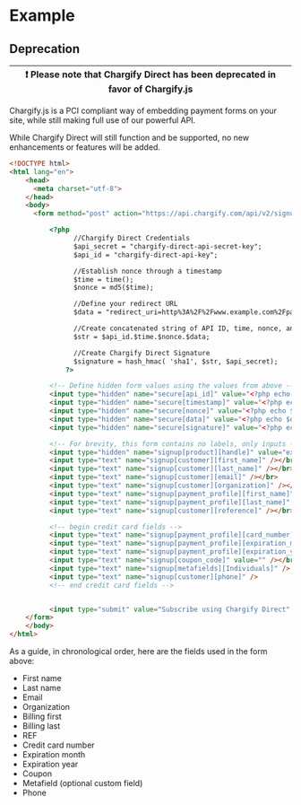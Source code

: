 # Example

## Deprecation

| ❗️ Please note that Chargify Direct has been deprecated in favor of Chargify.js |
| ------------------------------------------------------------------------------- |

Chargify.js is a PCI compliant way of embedding payment forms on your site, while still making full use of our powerful API.

While Chargify Direct will still function and be supported, no new enhancements or features will be added.

```html
<!DOCTYPE html>
<html lang="en">
    <head>
      <meta charset="utf-8">
    </head>
    <body>
      <form method="post" action="https://api.chargify.com/api/v2/signups">

          <?php
                //Chargify Direct Credentials
                $api_secret = "chargify-direct-api-secret-key";
                $api_id = "chargify-direct-api-key";

                //Establish nonce through a timestamp
                $time = time();
                $nonce = md5($time);

                //Define your redirect URL
                $data = "redirect_uri=http%3A%2F%2Fwww.example.com%2Fparameter=value%26parameter2=value";

                //Create concatenated string of API ID, time, nonce, and data
                $str = $api_id.$time.$nonce.$data;

                //Create Chargify Direct Signature
                $signature = hash_hmac( 'sha1', $str, $api_secret);
              ?>

          <!-- Define hidden form values using the values from above -->
          <input type="hidden" name="secure[api_id]" value="<?php echo $api_id; ?>" />
          <input type="hidden" name="secure[timestamp]" value="<?php echo $time; ?>" />
          <input type="hidden" name="secure[nonce]" value="<?php echo $nonce; ?>" />
          <input type="hidden" name="secure[data]" value="<?php echo $data; ?>" />
          <input type="hidden" name="secure[signature]" value="<?php echo $signature; ?>" />

          <!-- For brevity, this form contains no labels, only inputs -->
          <input type="hidden" name="signup[product][handle]" value="example-product" />
          <input type="text" name="signup[customer][first_name]" /></br>
          <input type="text" name="signup[customer][last_name]" /></br>
          <input type="text" name="signup[customer][email]" /></br>
          <input type="text" name="signup[customer][organization]" /></br>
          <input type="text" name="signup[payment_profile][first_name]" /></br>
          <input type="text" name="signup[payment_profile][last_name]" /></br>
          <input type="text" name="signup[customer][reference]" /></br>

          <!-- begin credit card fields -->
          <input type="text" name="signup[payment_profile][card_number]" /></br>
          <input type="text" name="signup[payment_profile][expiration_month]" /></br>
          <input type="text" name="signup[payment_profile][expiration_year]" /></br>
          <input type="text" name="signup[coupon_code]" value="" /></br>
          <input type="text" name="signup[metafields][Individuals]" />
          <input type="text" name="signup[customer][phone]" />
          <!-- end credit card fields -->


          <input type="submit" value="Subscribe using Chargify Direct" />
    </form>
    </body>
</html>
```

As a guide, in chronological order, here are the fields used in the form above:

- First name
- Last name
- Email
- Organization
- Billing first
- Billing last
- REF
- Credit card number
- Expiration month
- Expiration year
- Coupon
- Metafield (optional custom field)
- Phone
